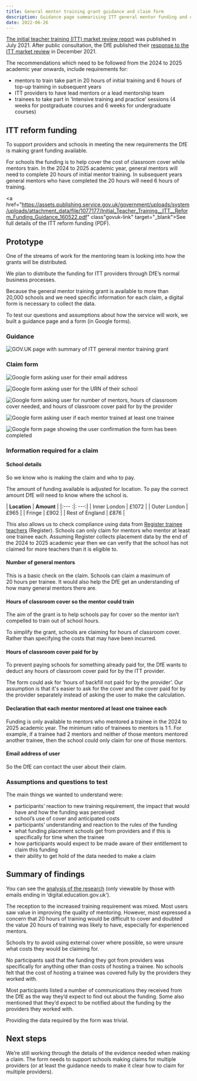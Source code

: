 ```yaml
---
title: General mentor training grant guidance and claim form
description: Guidance page summarising ITT general mentor funding and claim form.
date: 2022-06-26
---
```



[The initial teacher training (ITT) market review report](https://www.gov.uk/government/publications/initial-teacher-training-itt-market-review-report) was published in July&nbsp;2021. After public consultation, the DfE published their [response to the ITT market review](https://www.gov.uk/government/consultations/initial-teacher-training-itt-market-review) in December&nbsp;2021.

The recommendations which need to be followed from the 2024 to 2025 academic year onwards, include requirements for:

- mentors to train take part in 20 hours of initial training and 6 hours of top-up training in subsequent years
- ITT providers to have lead mentors or a lead mentorship team
- trainees to take part in ’Intensive training and practice’ sessions (4 weeks for postgraduate courses and 6 weeks for undergraduate courses)

## ITT reform funding

To support providers and schools in meeting the new requirements the DfE is making grant funding available.

For schools the funding is to help cover the cost of classroom cover while mentors train. In the 2024 to 2025 academic year, general mentors will need to complete 20&nbsp;hours of initial mentor training. In subsequent years general mentors who have completed the 20&nbsp;hours will need 6&nbsp;hours of training.

<a href="https://assets.publishing.service.gov.uk/government/uploads/system/uploads/attachment_data/file/1077177/Initial_Teacher_Training__ITT__Reform_Funding_Guidance_160522.pdf" class"govuk-link" target="_blank">See full details of the ITT reform funding (PDF)</a>.

## Prototype

One of the streams of work for the mentoring team is looking into how the grants will be distributed.

We plan to distribute the funding for ITT providers through DfE’s normal business processes.

Because the general mentor training grant is available to more than 20,000&nbsp;schools and we need specific information for each claim, a digital form is necessary to collect the data.

To test our questions and assumptions about how the service will work, we built a guidance page and a form (in Google forms).

### Guidance

![GOV.UK page with summary of ITT general mentor training grant](general-mentor-training-grant-guidance.png "Apply for ITT general mentor training funding")

### Claim form

![Google form asking user for their email address](google-form/01-email-address.png "Google form asking user for their email address")

![Google form asking user for the URN of their school](google-form/02-school.png "Google form asking user for the unique reference number (URN) of their school")

![Google form asking user for number of mentors, hours of classroom cover needed, and hours of classroom cover paid for by the provider](google-form/03-mentors.png "Google form asking user for number of mentors, hours of classroom cover needed, and hours of classroom cover paid for by the provider")

![Google form asking user if each mentor trained at least one trainee](google-form/04-declaration.png "Google form asking user if each mentor trained at least one trainee")

![Google form 
page showing the user confirmation the form has been completed](google-form/05-confirmation.png "Google form 
page showing the user confirmation the form has been completed")

### Information required for a claim

#### School details

So we know who is making the claim and who to pay.

The amount of funding available is adjusted for location. To pay the correct amount DfE will need to know where the school is.

| **Location**    | **Amount** |
|:---            :|:       ---:|
| Inner London    |      £1072 |
| Outer London    |       £965 |
| Fringe          |       £902 |
| Rest of England |       £876 |

This also allows us to check compliance using data from [Register trainee teachers](https://www.register-trainee-teachers.service.gov.uk/) (Register). Schools can only claim for mentors who mentor at least one trainee each. Assuming Register collects placement data by the end of the 2024 to 2025 academic year then we can verify that the school has not claimed for more teachers than it is eligible to.

#### Number of general mentors

This is a basic check on the claim. Schools can claim a maximum of 20&nbsp;hours per trainee. It would also help the DfE get an understanding of how many general mentors there are.

#### Hours of classroom cover so the mentor could train

The aim of the grant is to help schools pay for cover so the mentor isn’t compelled to train out of school hours.

To simplify the grant, schools are claiming for hours of classroom cover. Rather than specifying the costs that may have been incurred.

#### Hours of classroom cover paid for by 

To prevent paying schools for something already paid for, the DfE wants to deduct any hours of classroom cover paid for by the ITT provider.

The form could ask for ‘hours of backfill not paid for by the provider’. Our assumption is that it's easier to ask for the cover and the cover paid for by the provider separately instead of asking the user to make the calculation.

#### Declaration that each mentor mentored at least one trainee each

Funding is only available to mentors who mentored a trainee in the 2024 to 2025 academic year. The minimum ratio of trainees to mentors is 1:1. For example, if a trainee had 2 mentors and neither of those mentors mentored another trainee, then the school could only claim for one of those mentors.

#### Email address of user

So the DfE can contact the user about their claim.

### Assumptions and questions to test

The main things we wanted to understand were:

- participants’ reaction to new training requirement, the impact that would have and how the funding was perceived
- school’s use of cover and anticipated costs
- participants’ understanding and reaction to the rules of the funding
- what funding placement schools get from providers and if this is specifically for time when the trainee
- how participants would expect to be made aware of their entitlement to claim this funding
- their ability to get hold of the data needed to make a claim

## Summary of findings

You can see the [analysis of the research](https://docs.google.com/presentation/d/1wcgMn0JjYUmSj801qqXHzm4kQo11QLHE5LSQjD691po/edit#slide=id.g1221b5a2b76_1_1036) (only viewable by those with emails ending in ‘digital.education.gov.uk’).

The reception to the increased training requirement was mixed. Most users saw value in improving the quality of mentoring. However, most expressed a concern that 20&nbsp;hours of training would be difficult to cover and doubted the value 20&nbsp;hours of training was likely to have, especially for experienced mentors.

Schools try to avoid using external cover where possible, so were unsure what costs they would be claiming for.

No participants said that the funding they got from providers was specifically for anything other than costs of hosting a trainee. No schools felt that the cost of hosting a trainee was covered fully by the providers they worked with.

Most participants listed a number of communications they received from the DfE as the way they’d expect to find out about the funding. Some also mentioned that they’d expect to be notified about the funding by the providers they worked with.

Providing the data required by the form was trivial.

## Next steps

We’re still working through the details of the evidence needed when making a claim. The form needs to support schools making claims for multiple providers (or at least the guidance needs to make it clear how to claim for multiple providers).
